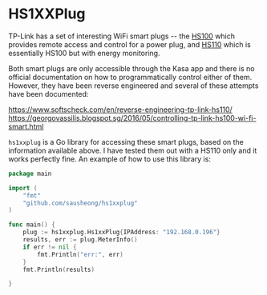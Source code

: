 # HS1XXPlug 

TP-Link has a set of interesting WiFi smart plugs -- the [HS100](http://www.tp-link.com/en/products/details/HS100.html) which provides remote access and control for a power plug, and [HS110](http://www.tp-link.com/en/products/details/cat-5258_HS110.html) which is essentially HS100 but with energy monitoring.

Both smart plugs are only accessible through the Kasa app and there is no official documentation on how to programmatically control either of them. However, they have been reverse engineered and several of these attempts have been documented:

https://www.softscheck.com/en/reverse-engineering-tp-link-hs110/
https://georgovassilis.blogspot.sg/2016/05/controlling-tp-link-hs100-wi-fi-smart.html


`hs1xxplug` is a Go library for accessing these smart plugs, based on the information available above. I have tested them out with a HS110 only and it works perfectly fine. An example of how to use this library is:

```go
package main

import (
	"fmt"
	"github.com/sausheong/hs1xxplug"
)

func main() {
	plug := hs1xxplug.Hs1xxPlug{IPAddress: "192.168.0.196"}
	results, err := plug.MeterInfo()
	if err != nil {
		fmt.Println("err:", err)
	}
	fmt.Println(results)

}
```

